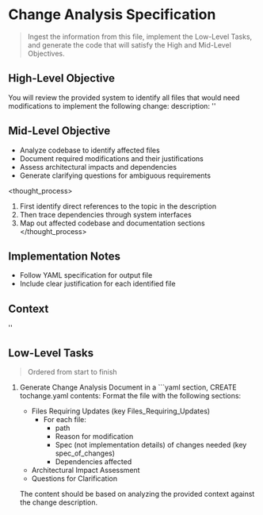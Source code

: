 # Change Analysis Specification
> Ingest the information from this file, implement the Low-Level Tasks, and generate the code that will satisfy the High and Mid-Level Objectives.

## High-Level Objective

You will review the provided system to identify all files that would need modifications to implement the following change: 
    <changes> description: '<description>' </changes>

## Mid-Level Objective

- Analyze codebase to identify affected files
- Document required modifications and their justifications
- Assess architectural impacts and dependencies
- Generate clarifying questions for ambiguous requirements

<thought_process>
1. First identify direct references to the topic in the description
2. Then trace dependencies through system interfaces
3. Map out affected codebase and documentation sections
</thought_process>

## Implementation Notes
- Follow YAML specification for output file
- Include clear justification for each identified file

## Context
'<context>'

## Low-Level Tasks
> Ordered from start to finish

1. Generate Change Analysis Document
in a ```yaml section, CREATE tochange.yaml contents:
    Format the file with the following sections:
    - Files Requiring Updates (key Files_Requiring_Updates)
      - For each file:
        - path
        - Reason for modification
        - Spec (not implementation details) of changes needed (key spec_of_changes)
        - Dependencies affected
    - Architectural Impact Assessment
    - Questions for Clarification
    
    The content should be based on analyzing the provided context against the change description.
